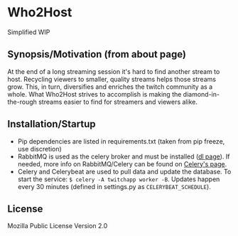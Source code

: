 # Who2Host
Simplified WIP

## Synopsis/Motivation (from about page)

At the end of a long streaming session it's hard to find another stream to host. Recycling viewers to smaller, quality streams helps those streams grow. This, in turn, diversifies and enriches the twitch community as a whole. What Who2Host strives to accomplish is making the diamond-in-the-rough streams easier to find for streamers and viewers alike.

## Installation/Startup
- Pip dependencies are listed in requirements.txt (taken from pip freeze, use discretion)
- RabbitMQ is used as the celery broker and must be installed ([dl page](http://www.rabbitmq.com/download.html)). If needed, more info on RabbitMQ/Celery can be found on [Celery's page](http://docs.celeryproject.org/en/latest/getting-started/brokers/rabbitmq.html#installation-configuration).
- Celery and Celerybeat are used to pull data and update the database. To start the service: ```$ celery -A twitchapp worker -B```. Updates happen every 30 minutes (defined in settings.py as ```CELERYBEAT_SCHEDULE```).

## License
Mozilla Public License Version 2.0
